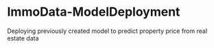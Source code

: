 # ImmoData-ModelDeployment
Deploying previously created model to predict property price from real estate data
